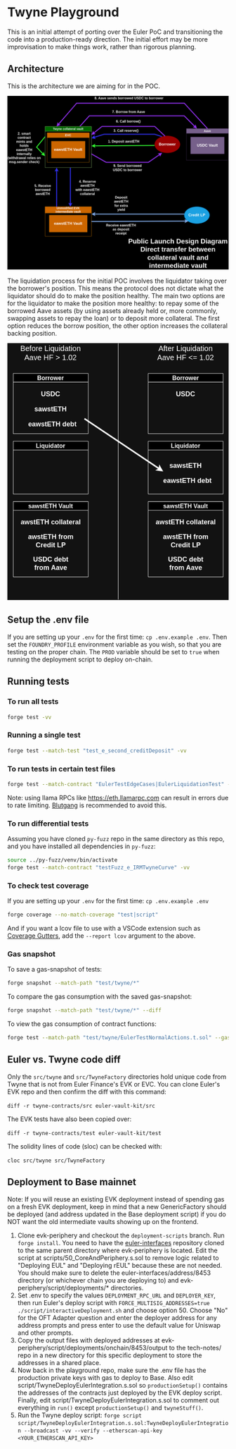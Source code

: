 # Twyne Playground

This is an initial attempt of porting over the Euler PoC and transitioning the code into a production-ready direction. The initial effort may be more improvisation to make things work, rather than rigorous planning.

## Architecture

This is the architecture we are aiming for in the POC.

![architecture](./arch.png)

The liquidation process for the initial POC involves the liquidator taking over the borrower's position. This means the protocol does not dictate what the liquidator should do to make the position healthy. The main two options are for the liquidator to make the position more healthy: to repay some of the borrowed Aave assets (by using assets already held or, more commonly, swapping assets to repay the loan) or to deposit more collateral. The first option reduces the borrow position, the other option increases the collateral backing position.

![POC naming](./liquidation_process.png)

## Setup the .env file

If you are setting up your `.env` for the first time: `cp .env.example .env`. Then set the `FOUNDRY_PROFILE` environment variable as you wish, so that you are testing on the proper chain. The `PROD` variable should be set to `true` when running the deployment script to deploy on-chain.

## Running tests

### To run all tests

```sh
forge test -vv
```

### Running a single test

```sh
forge test --match-test "test_e_second_creditDeposit" -vv
```

### To run tests in certain test files

```sh
forge test --match-contract "EulerTestEdgeCases|EulerLiquidationTest" -vv
```

Note: using llama RPCs like https://eth.llamarpc.com can result in errors due to rate limiting. [Blutgang](https://github.com/rainshowerLabs/blutgang) is recommended to avoid this.

### To run differential tests
Assuming you have cloned `py-fuzz` repo in the same directory as this repo, and you have installed all dependencies in `py-fuzz`:
```sh
source ../py-fuzz/venv/bin/activate
forge test --match-contract "testFuzz_e_IRMTwyneCurve" -vv
```

### To check test coverage

If you are setting up your `.env` for the first time: `cp .env.example .env`

```sh
forge coverage --no-match-coverage "test|script"
```

And if you want a lcov file to use with a VSCode extension such as [Coverage Gutters](https://marketplace.visualstudio.com/items?itemName=ryanluker.vscode-coverage-gutters), add the `--report lcov` argument to the above.

### Gas snapshot

To save a gas-snapshot of tests:

```sh
forge snapshot --match-path "test/twyne/*"
```

To compare the gas consumption with the saved gas-snapshot:

```sh
forge snapshot --match-path "test/twyne/*" --diff
```

To view the gas consumption of contract functions:

```sh
forge test --match-path "test/twyne/EulerTestNormalActions.t.sol" --gas-report
```

## Euler vs. Twyne code diff

Only the `src/twyne` and `src/TwyneFactory` directories hold unique code from Twyne that is not from Euler Finance's EVK or EVC. You can clone Euler's EVK repo and then confirm the diff with this command:

`diff -r twyne-contracts/src euler-vault-kit/src`

The EVK tests have also been copied over:

`diff -r twyne-contracts/test euler-vault-kit/test`

The solidity lines of code (sloc) can be checked with:

`cloc src/twyne src/TwyneFactory`

## Deployment to Base mainnet

Note: If you will reuse an existing EVK deployment instead of spending gas on a fresh EVK deployment, keep in mind that a new GenericFactory should be deployed (and address updated in the Base deployment script) if you do NOT want the old intermediate vaults showing up on the frontend.

1. Clone evk-periphery and checkout the `deployment-scripts` branch. Run `forge install`. You need to have the [euler-interfaces](https://github.com/euler-xyz/euler-interfaces) repository cloned to the same parent directory where evk-periphery is located. Edit the script at scripts/50_CoreAndPeriphery.s.sol to remove logic related to "Deploying EUL" and "Deploying rEUL" because these are not needed. You should make sure to delete the euler-interfaces/address/8453 directory (or whichever chain you are deploying to) and evk-periphery/script/deployments/* directories.
2. Set .env to specify the values `DEPLOYMENT_RPC_URL` and `DEPLOYER_KEY`, then run Euler's deploy script with `FORCE_MULTISIG_ADDRESSES=true ./script/interactiveDeployment.sh` and choose option 50. Choose "No" for the OFT Adapter question and enter the deployer address for any address prompts and press enter to use the default value for Uniswap and other prompts.
3. Copy the output files with deployed addresses at evk-periphery/script/deployments/onchain/8453/output to the tech-notes/ repo in a new directory for this specific deployment to store the addresses in a shared place.
4. Now back in the playground repo, make sure the .env file has the production private keys with gas to deploy to Base. Also edit script/TwyneDeployEulerIntegration.s.sol so `productionSetup()` contains the addresses of the contracts just deployed by the EVK deploy script. Finally, edit script/TwyneDeployEulerIntegration.s.sol to comment out everything in `run()` except `productionSetup()` and `twyneStuff()`.
5. Run the Twyne deploy script:
`forge script script/TwyneDeployEulerIntegration.s.sol:TwyneDeployEulerIntegration --broadcast -vv --verify --etherscan-api-key <YOUR_ETHERSCAN_API_KEY>`